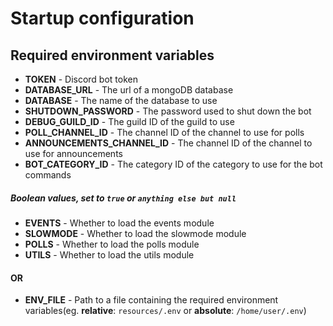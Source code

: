 # Startup configuration

## Required environment variables

- **TOKEN** - Discord bot token
- **DATABASE_URL** - The url of a mongoDB database
- **DATABASE** - The name of the database to use
- **SHUTDOWN_PASSWORD** - The password used to shut down the bot
- **DEBUG_GUILD_ID** - The guild ID of the guild to use
- **POLL_CHANNEL_ID** - The channel ID of the channel to use for polls
- **ANNOUNCEMENTS_CHANNEL_ID** - The channel ID of the channel to use for announcements
- **BOT_CATEGORY_ID** - The category ID of the category to use for the bot commands

##### Boolean values, set to `true` or `anything else but null`

- **EVENTS** - Whether to load the events module
- **SLOWMODE** - Whether to load the slowmode module
- **POLLS** - Whether to load the polls module
- **UTILS** - Whether to load the utils module

#### OR

- **ENV_FILE** - Path to a file containing the required environment variables(eg. **relative**: `resources/.env` or **absolute**: `/home/user/.env`)
